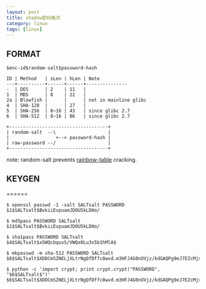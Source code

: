 ```yaml
---
layout: post
title: shadow密码格式
category: linux
tags: [linux]
---
```


## FORMAT

    $enc-id$random-salt$password-hash

    ID | Method   | sLen | hLen | Note
    ---+----------+------+------+---------------
    -  | DES      | 2    | 11   |
    1  | MD5      | 8    | 22   |
    2a | Blowfish |      |      | not in mainline glibc
    4  | SHA-128  |      | 27   |
    5  | SHA-256  | 8~16 | 43   | since glibc 2.7
    6  | SHA-512  | 8~16 | 86   | since glibc 2.7
    
    +------------------------------------+
    | random-salt  --\                   |
    |                 +--> password-hash |
    | raw-password --/                   |
    +------------------------------------+

note: random-salt prevents [rainbow-table][1] cracking.

## KEYGEN
======

    $ openssl passwd -1 -salt SALTsalt PASSWORD
    $1$SALTsalt$BvkiiEvpuamJDOU5kLDHo/

    $ md5pass PASSWORD SALTsalt
    $1$SALTsalt$BvkiiEvpuamJDOU5kLDHo/

    $ sha1pass PASSWORD SALTsalt
    $4$SALTsalt$x5WQcbquvS/VWQx0Lu3v5b1hMlA$

    $ mkpasswd -m sha-512 PASSWORD SALTsalt
    $6$SALTsalt$XDDCmSZNELjXLtrNgQfDffc8wvd.m3HFJ4G0nOVjz/kdGAQPg9eJ7EZcMjx6u0hbak7PswaAbJw.hEfDdhRkh/
    
    $ python -c 'import crypt; print crypt.crypt("PASSWORD", "$6$SALTsalt$")'
    $6$SALTsalt$XDDCmSZNELjXLtrNgQfDffc8wvd.m3HFJ4G0nOVjz/kdGAQPg9eJ7EZcMjx6u0hbak7PswaAbJw.hEfDdhRkh/

[1]: http://www.codinghorror.com/blog/2007/09/rainbow-hash-cracking.html
